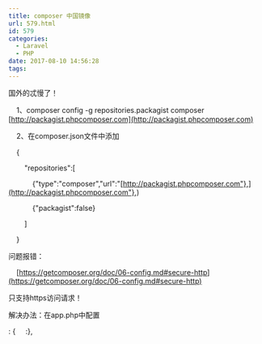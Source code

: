 ```yaml
---
title: composer 中国镜像
url: 579.html
id: 579
categories:
  - Laravel
  - PHP
date: 2017-08-10 14:56:28
tags:
---
```


国外的忒慢了！

    1、composer config -g repositories.packagist composer [http://packagist.phpcomposer.com](http://packagist.phpcomposer.com)  

    2、在composer.json文件中添加

    {

        "repositories":\[

            {"type":"composer","url":"[http://packagist.phpcomposer.com"},](http://packagist.phpcomposer.com"},)  

            {"packagist":false}  

        \]  

    }

问题报错：

    [https://getcomposer.org/doc/06-config.md#secure-http](https://getcomposer.org/doc/06-config.md#secure-http)  

只支持https访问请求！

解决办法：在app.php中配置

: {
    :},